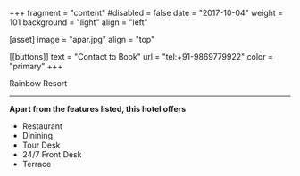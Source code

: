  +++
fragment = "content"
#disabled = false
date = "2017-10-04"
weight = 101
background = "light"
align = "left"

[asset]
  image = "apar.jpg"
  align = "top"

 [[buttons]]
  text = "Contact to Book"
  url = "tel:+91-9869779922"
  color = "primary"
+++


 Rainbow Resort
***
**Apart from the features listed, this hotel offers**
- Restaurant
- Dinining 
- Tour Desk
- 24/7 Front Desk
- Terrace